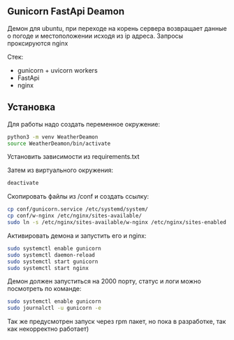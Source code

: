 ## Gunicorn FastApi Deamon
Демон для ubuntu, при переходе на корень сервера возвращает данные о погоде и местоположении исходя из ip адреса.
Запросы проксируются nginx

Стек:
 - gunicorn + uvicorn workers
 - FastApi
 - nginx

## Установка
Для работы надо создать переменное окружение:

```sh
python3 -m venv WeatherDeamon
source WeatherDeamon/bin/activate
```
Установить зависимости из requirements.txt

Затем из виртуального окружения:

```sh
deactivate
```

Скопировать файлы из /conf и создать ссылку:

```sh
cp conf/gunicorn.service /etc/systemd/system/
cp conf/w-nginx /etc/nginx/sites-available/
sudo ln -s /etc/nginx/sites-available/w-nginx /etc/nginx/sites-enabled
```

Активировать демона и запустить его и nginx:
```sh
sudo systemctl enable gunicorn
sudo systemctl daemon-reload
sudo systemctl start gunicorn
sudo systemctl start nginx
```

Демон должен запуститься на 2000 порту, статус и логи можно посмотреть по команде:
```sh
sudo systemctl enable gunicorn
sudo journalctl -u gunicorn -e
```

Так же предусмотрен запуск через rpm пакет, но пока в разработке, так как некорректно работает)
